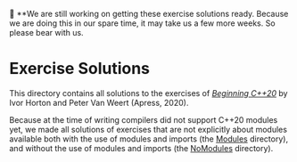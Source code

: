 :construction: **We are still working on getting these exercise solutions ready. Because we are doing this in our spare time, it may take us a few more weeks. So please bear with us.

# Exercise Solutions

This directory contains all solutions to the exercises of
[*Beginning C++20*](https://www.apress.com/9781484258835) by Ivor Horton and Peter Van Weert (Apress, 2020).

Because at the time of writing compilers did not support C++20 modules yet, 
we made all solutions of exercises that are not explicitly about modules 
available both with the use of modules and imports (the [Modules](Modules) directory),
and without the use of modules and imports (the [NoModules](NoModules) directory).
